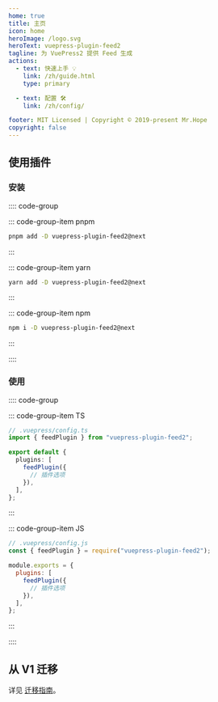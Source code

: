 ```yaml
---
home: true
title: 主页
icon: home
heroImage: /logo.svg
heroText: vuepress-plugin-feed2
tagline: 为 VuePress2 提供 Feed 生成
actions:
  - text: 快速上手 💡
    link: /zh/guide.html
    type: primary

  - text: 配置 🛠
    link: /zh/config/

footer: MIT Licensed | Copyright © 2019-present Mr.Hope
copyright: false
---
```


## 使用插件

### 安装

:::: code-group

::: code-group-item pnpm

```bash
pnpm add -D vuepress-plugin-feed2@next
```

:::

::: code-group-item yarn

```bash
yarn add -D vuepress-plugin-feed2@next
```

:::

::: code-group-item npm

```bash
npm i -D vuepress-plugin-feed2@next
```

:::

::::

### 使用

:::: code-group

::: code-group-item TS

```ts
// .vuepress/config.ts
import { feedPlugin } from "vuepress-plugin-feed2";

export default {
  plugins: [
    feedPlugin({
      // 插件选项
    }),
  ],
};
```

:::

::: code-group-item JS

```js
// .vuepress/config.js
const { feedPlugin } = require("vuepress-plugin-feed2");

module.exports = {
  plugins: [
    feedPlugin({
      // 插件选项
    }),
  ],
};
```

:::

::::

## 从 V1 迁移

详见 [迁移指南](./migration.md)。
